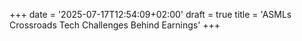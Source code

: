 +++
date = '2025-07-17T12:54:09+02:00'
draft = true
title = 'ASMLs Crossroads Tech Challenges Behind Earnings'
+++
